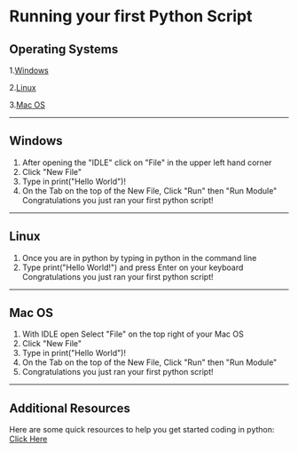 # Running your first Python Script

## Operating Systems
1.[Windows](#Windows)

2.[Linux](#Linux)

3.[Mac OS](#Mac-OS)

---
## Windows 
1. After opening the "IDLE" click on "File" in the upper left hand corner
2. Click "New File"
3. Type in print("Hello World")!
4. On the Tab on the top of the New File, Click "Run" then "Run Module"
Congratulations you just ran your first python script!

---
## Linux
1. Once you are in python by typing in python in the command line
2. Type print("Hello World!") and press Enter on your keyboard
Congratulations you just ran your first python script!

---
## Mac OS
1. With IDLE open Select "File" on the top right of your Mac OS
2. Click "New File"
3. Type in print("Hello World")!
4. On the Tab on the top of the New File, Click "Run" then "Run Module"
5. Congratulations you just ran your first python script!

---
## Additional Resources
Here are some quick resources to help you get started coding in python: [Click Here](https://github.com/ChrisChandler325/Python-Introduction-Tutorial/blob/main/Additional%20Resources.md)
